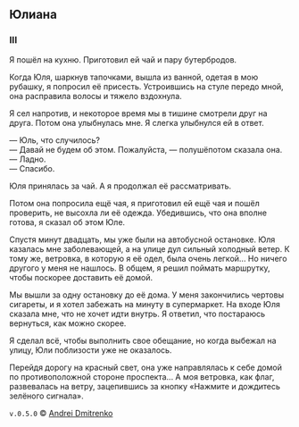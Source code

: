 ## Юлиана

### III

Я пошёл на кухню. Приготовил ей чай и пару бутербродов.

Когда Юля, шаркнув тапочками, вышла из ванной, одетая в мою рубашку, я попросил её присесть. Устроившись на стуле передо мной, она расправила волосы и тяжело вздохнула.

Я сел напротив, и некоторое время мы в тишине смотрели друг на друга. Потом она улыбнулась мне. Я слегка улыбнулся ей в ответ.

&mdash; Юль, что случилось?  
&mdash; Давай не будем об этом. Пожалуйста, &mdash; полушёпотом сказала она.  
&mdash; Ладно.  
&mdash; Спасибо.

Юля принялась за чай. А я продолжал её рассматривать.

Потом она попросила ещё чая, я приготовил ей ещё чая и пошёл проверить, не высохла ли её одежда. Убедившись, что она вполне готова, я сказал об этом Юле.

Спустя минут двадцать, мы уже были на автобусной остановке. Юля казалась мне заболевающей, а на улице дул сильный холодный ветер. К тому же, ветровка, в которую я её одел, была очень легкой... Но ничего другого у меня не нашлось. В общем, я решил поймать маршрутку, чтобы поскорее доставить её домой.

Мы вышли за одну остановку до её дома. У меня закончились чертовы сигареты, и я хотел забежать на минуту в супермаркет. На входе Юля сказала мне, что не хочет идти внутрь. Я ответил, что постараюсь вернуться, как можно скорее.

Я сделал всё, чтобы выполнить свое обещание, но когда выбежал на улицу, Юли поблизости уже не оказалось.

Перейдя дорогу на красный свет, она уже направлялась к себе домой по противоположной стороне проспекта... А моя ветровка, как флаг, развевалась на ветру, зацепившись за кнопку &laquo;Нажмите и дождитесь зелёного сигнала&raquo;.

`v.0.5.0` &copy; [Andrei Dmitrenko](https://vk.com/fineliterature)
